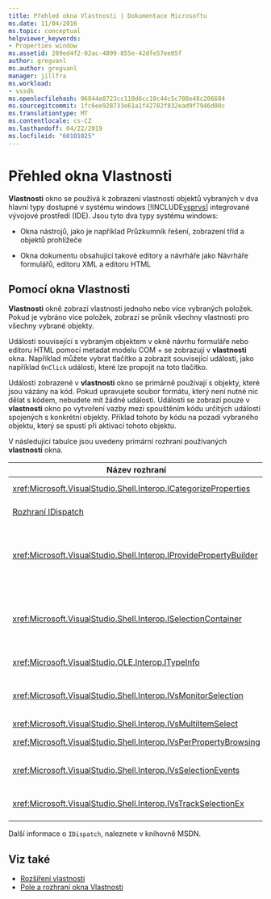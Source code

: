 ```yaml
---
title: Přehled okna Vlastnosti | Dokumentace Microsoftu
ms.date: 11/04/2016
ms.topic: conceptual
helpviewer_keywords:
- Properties window
ms.assetid: 289ed4f2-02ac-4899-855e-42dfe57ee05f
author: gregvanl
ms.author: gregvanl
manager: jillfra
ms.workload:
- vssdk
ms.openlocfilehash: 06844e8723cc118d6cc10c44c5c788e48c206684
ms.sourcegitcommit: 1fc6ee928733e61a1f42782f832ead9f7946d00c
ms.translationtype: MT
ms.contentlocale: cs-CZ
ms.lasthandoff: 04/22/2019
ms.locfileid: "60101025"
---
```

# <a name="properties-window-overview"></a>Přehled okna Vlastnosti
**Vlastnosti** okno se používá k zobrazení vlastností objektů vybraných v dva hlavní typy dostupné v systému windows [!INCLUDE[vsprvs](../../code-quality/includes/vsprvs_md.md)] integrované vývojové prostředí (IDE). Jsou tyto dva typy systému windows:

- Okna nástrojů, jako je například Průzkumník řešení, zobrazení tříd a objektů prohlížeče

- Okna dokumentu obsahující takové editory a návrháře jako Návrháře formulářů, editoru XML a editoru HTML

## <a name="using-the-properties-window"></a>Pomocí okna Vlastnosti
 **Vlastnosti** okně zobrazí vlastnosti jednoho nebo více vybraných položek. Pokud je vybráno více položek, zobrazí se průnik všechny vlastnosti pro všechny vybrané objekty.

 Události související s vybraným objektem v okně návrhu formuláře nebo editoru HTML pomocí metadat modelu COM + se zobrazují v **vlastnosti** okna. Například můžete vybrat tlačítko a zobrazit související události, jako například `OnClick` události, které lze propojit na toto tlačítko.

 Události zobrazené v **vlastnosti** okno se primárně používají s objekty, které jsou vázány na kód. Pokud upravujete soubor formátu, který není nutné nic dělat s kódem, nebudete mít žádné události. Události se zobrazí pouze v **vlastnosti** okno po vytvoření vazby mezi spouštěním kódu určitých událostí spojených s konkrétní objekty. Příklad tohoto by kódu na pozadí vybraného objektu, který se spustí při aktivaci tohoto objektu.

 V následující tabulce jsou uvedeny primární rozhraní používaných **vlastnosti** okna.

|Název rozhraní|Popis|
|--------------------|-----------------|
|<xref:Microsoft.VisualStudio.Shell.Interop.ICategorizeProperties>|Obsahuje seznam kategorií, které mají **vlastnosti** okno a jednotlivých vlastností se mapuje na kategorie.|
|[Rozhraní IDispatch](/previous-versions/windows/desktop/api/oaidl/nn-oaidl-idispatch)|Poskytuje metody a vlastnosti programovací nástroje a další aplikace, které podporují automatizaci objektu.|
|<xref:Microsoft.VisualStudio.Shell.Interop.IProvidePropertyBuilder>|Obsahuje tlačítko se třemi tečkami (...) tlačítka volá *tvůrci* , který otevře modální dialogové okno windows implementované samotného objektu. Použít, pokud hodnota není snadno zadaný uživatelem v textovém poli. Například se může použít k otevření barvu ovládacího prvku pro výběr, který určuje hodnotu RGB za vás.|
|<xref:Microsoft.VisualStudio.Shell.Interop.ISelectionContainer>|Poskytuje přístup k objektům, které používá k aktualizaci informací zobrazených v **vlastnosti** okna. <xref:Microsoft.VisualStudio.Shell.Interop.ISelectionContainer> je implementováno rozšíření VSPackages pro každé okno, které obsahuje volitelný objekty s souvisejících vlastností, který se má zobrazit.|
|<xref:Microsoft.VisualStudio.OLE.Interop.ITypeInfo>|Poskytuje informace o typu objektu, jako jsou metody rozhraní a pole struktury.|
|<xref:Microsoft.VisualStudio.Shell.Interop.IVsMonitorSelection>|Umožňuje rozšíření VSPackages, na které přijde upozornění výběr události a k načtení informací o aktuálním hierarchie projektu, položky, hodnota elementu a kontextu uživatelského rozhraní příkazového.|
|<xref:Microsoft.VisualStudio.Shell.Interop.IVsMultiItemSelect>|Poskytuje prostředí, které nabízí přístup k více výběrů.|
|<xref:Microsoft.VisualStudio.Shell.Interop.IVsPerPropertyBrowsing>|Používá k poskytování lokalizované názvy na některé vlastnosti zobrazené **vlastnosti** okna.|
|<xref:Microsoft.VisualStudio.Shell.Interop.IVsSelectionEvents>|Upozorní registrovaných rozšíření VSPackages na změny aktuálního výběru, hodnota elementu nebo příkaz kontextu uživatelského rozhraní.|
|<xref:Microsoft.VisualStudio.Shell.Interop.IVsTrackSelectionEx>|Upozorní prostředí, které ke změně aktuálního výběru a poskytuje přístup k informacím o hierarchii a položky týkající se nový výběr.|

 Další informace o `IDispatch`, naleznete v knihovně MSDN.

## <a name="see-also"></a>Viz také
- [Rozšíření vlastností](../../extensibility/internals/extending-properties.md)
- [Pole a rozhraní okna Vlastnosti](../../extensibility/internals/properties-window-fields-and-interfaces.md)